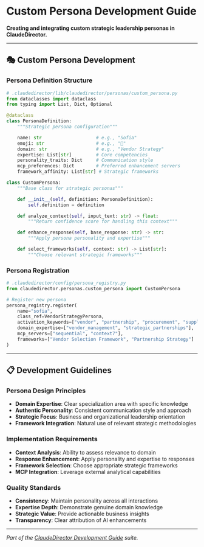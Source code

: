 # Custom Persona Development Guide

**Creating and integrating custom strategic leadership personas in ClaudeDirector.**

---

## 🎭 **Custom Persona Development**

### **Persona Definition Structure**
```python
# .claudedirector/lib/claudedirector/personas/custom_persona.py
from dataclasses import dataclass
from typing import List, Dict, Optional

@dataclass
class PersonaDefinition:
    """Strategic persona configuration"""

    name: str                    # e.g., "Sofia"
    emoji: str                   # e.g., "🤝"
    domain: str                  # e.g., "Vendor Strategy"
    expertise: List[str]         # Core competencies
    personality_traits: Dict     # Communication style
    mcp_preferences: Dict        # Preferred enhancement servers
    framework_affinity: List[str] # Strategic frameworks

class CustomPersona:
    """Base class for strategic personas"""

    def __init__(self, definition: PersonaDefinition):
        self.definition = definition

    def analyze_context(self, input_text: str) -> float:
        """Return confidence score for handling this context"""

    def enhance_response(self, base_response: str) -> str:
        """Apply persona personality and expertise"""

    def select_frameworks(self, context: str) -> List[str]:
        """Choose relevant strategic frameworks"""
```

### **Persona Registration**
```python
# .claudedirector/config/persona_registry.py
from claudedirector.personas.custom_persona import CustomPersona

# Register new persona
persona_registry.register(
    name="sofia",
    class_ref=VendorStrategyPersona,
    activation_keywords=["vendor", "partnership", "procurement", "supplier"],
    domain_expertise=["vendor_management", "strategic_partnerships"],
    mcp_servers=["sequential", "context7"],
    frameworks=["Vendor Selection Framework", "Partnership Strategy"]
)
```

---

## 📋 **Development Guidelines**

### **Persona Design Principles**
- **Domain Expertise**: Clear specialization area with specific knowledge
- **Authentic Personality**: Consistent communication style and approach
- **Strategic Focus**: Business and organizational leadership orientation
- **Framework Integration**: Natural use of relevant strategic methodologies

### **Implementation Requirements**
- **Context Analysis**: Ability to assess relevance to domain
- **Response Enhancement**: Apply personality and expertise to responses
- **Framework Selection**: Choose appropriate strategic frameworks
- **MCP Integration**: Leverage external analytical capabilities

### **Quality Standards**
- **Consistency**: Maintain personality across all interactions
- **Expertise Depth**: Demonstrate genuine domain knowledge
- **Strategic Value**: Provide actionable business insights
- **Transparency**: Clear attribution of AI enhancements

---

*Part of the [ClaudeDirector Development Guide](../DEVELOPMENT_GUIDE.md) suite.*
